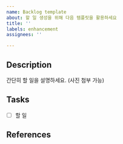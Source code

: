```yaml
---
name: Backlog template
about: 할 일 생성을 위해 다음 템플릿을 활용하세요
title: ''
labels: enhancement
assignees: ''

---
```


## Description

간단히 할 일을 설명하세요. (사진 첨부 가능)

## Tasks

- [ ] 할 일

## References

